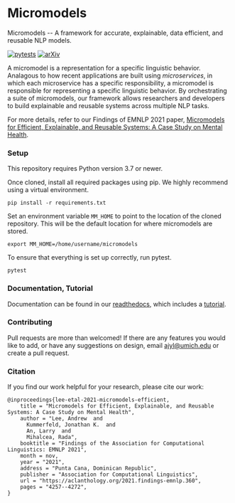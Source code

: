 # Micromodels

Micromodels -- A framework for accurate, explainable, data efficient, and reusable NLP models.

[![pytests](https://github.com/MichiganNLP/micromodels/actions/workflows/pytests.yml/badge.svg)](https://github.com/MichiganNLP/micromodels/actions/workflows/pytests.yml)
[![arXiv](https://img.shields.io/badge/arXiv-2109.13770-b31b1b.svg)](https://arxiv.org/abs/2109.13770)

A micromodel is a representation for a specific linguistic behavior.
Analagous to how recent applications are built using *microservices*, in which each microservice has a specific responsibility, a micromodel is responsible for representing a specific linguistic behavior.
By orchestrating a suite of micromodels, our framework allows researchers and developers to build explainable and reusable systems across multiple NLP tasks.

For more details, refer to our Findings of EMNLP 2021 paper, [Micromodels for Efficient, Explainable, and Reusable Systems: A Case Study on Mental Health](https://aclanthology.org/2021.findings-emnlp.360.pdf).


### Setup

This repository requires Python version 3.7 or newer. 

Once cloned, install all required packages using pip. We highly recommend using a virtual environment.

`pip install -r requirements.txt`

Set an environment variable `MM_HOME` to point to the location of the cloned repository.
This will be the default location for where micromodels are stored. 

`export MM_HOME=/home/username/micromodels`

To ensure that everything is set up correctly, run pytest.

`pytest`


### Documentation, Tutorial

Documentation can be found in our [readthedocs](https://nlpmicromodels.readthedocs.io/en/latest/index.html), which includes a [tutorial](https://nlpmicromodels.readthedocs.io/en/latest/tutorial.html).


### Contributing

Pull requests are more than welcomed!
If there are any features you would like to add, or have any suggestions on design, email ajyl@umich.edu or create a pull request.


### Citation

If you find our work helpful for your research, please cite our work:

```
@inproceedings{lee-etal-2021-micromodels-efficient,
    title = "Micromodels for Efficient, Explainable, and Reusable Systems: A Case Study on Mental Health",
    author = "Lee, Andrew  and
      Kummerfeld, Jonathan K.  and
      An, Larry  and
      Mihalcea, Rada",
    booktitle = "Findings of the Association for Computational Linguistics: EMNLP 2021",
    month = nov,
    year = "2021",
    address = "Punta Cana, Dominican Republic",
    publisher = "Association for Computational Linguistics",
    url = "https://aclanthology.org/2021.findings-emnlp.360",
    pages = "4257--4272",
}
```
